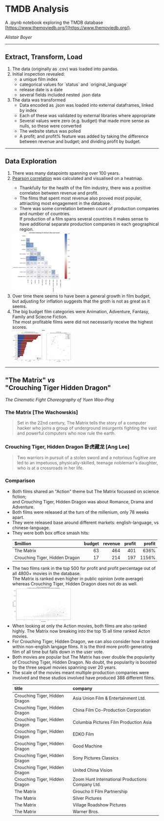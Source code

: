 # TMDB Analysis

A .ipynb notebook exploring the TMDB database [https://www.themoviedb.org/](https://www.themoviedb.org/). 

_Alistair Boyer_

<hr />

## Extract, Transform, Load

<ol>
<li> The data (originally as .csv) was loaded into pandas. </li>
<li> Initial inspection revealed:
    <ul>
    <li> a unique film index </li>
    <li> categorical values for `status` and `original_language` </li>
    <li> release date is a date </li>
    <li> several fields included nested .json data </li>
    </ul>
</li>
<li> The data was transformed
  <ul>
  <li> Data encoded as .json was loaded into external dataframes, linked by index </li>
  <li> Each of these was validated by external libraries where appropriate </li>
  <li> Several values were zero (e.g. budget) that made more sense as nulls, so these were converted </li>
  <li> The website status was polled </li>
  <li> A profit; and profit% feature was added by taking the difference between revenue and budget; and dividing profit by budget. </li>
  </ul>
</li>
</ol>

<hr />

## Data Exploration

  <ol>
  <li> There was many datapoints spanning over 100 years. </li>
  <li> <a href="https://en.wikipedia.org/wiki/Pearson_correlation_coefficient">Pearson correlation</a> was calculated and visualised on a heatmap. </li>
    <ul>
    <li> Thankfully for the health of the film industry, there was a positive correlaton between revenue and profit. </li>
    <li> The films that spent most revenue also proved most popular, attriacting most engagement in the database.  </li>
    <li> There was some correlation between count of production companies and number of countries. <br /> 
      If production of a film spans several countries it makes sense to have additional separate production companies in each geographical region. </li>
    </ul>
  <img src="Correlation_Heatmap.png" alt="Correlation of Features within the Dataset" width="40%"/>
  <li> Over time there seems to have been a general growth in film budget, <br />
     but adjusting for inflation suggests that the groth is not as great as it seems. </li>
  <li> The big budget film categories were Animation, Adventure, Fantasy, Family and Sciecne Fiction. <br />
     The most profitable films were did not necessarily receive the highest scores. </li>
  <img src="Category_ProfitVote.png" alt="The Budget and Revenue; and Audience Score by the Top 10 Categories" width="40%"/>
  </ol>




<hr />

## "The Matrix" _vs_ <br /> "Crouching Tiger Hidden Dragon"
_The Cinematic Fight Choreography of Yuen Woo-Ping_

### The Matrix [The Wachowskis]
> Set in the 22nd century, The Matrix tells the story of a computer hacker who joins a group of underground insurgents fighting the vast and powerful computers who now rule the earth.

### Crouching Tiger, Hidden Dragon 卧虎藏龙 [Ang Lee]
> Two warriors in pursuit of a stolen sword and a notorious fugitive are led to an impetuous, physically-skilled, teenage nobleman's daughter, who is at a crossroads in her life.

### Comparison
<ul>
<li> Both films shared an "Action" theme but The Matrix focussed on science fiction; <br /> and Crouching Tiger, Hidden Dragon was about Romance, Drama and Adventure. </li>
<li> Both films were released at the turn of the millenium, only 78 weeks apart. </li>
<li> They were released base around different markets: english-language, vs chinese-language. </li>
<li> They were both box office smash hits: </li>

| $million                       | budget | revenue | profit | profit |
|:-------------------------------|-------:|--------:|-------:|-------:|
| The Matrix                     |     63 |     464 |    401 |   636% |
| Crouching Tiger, Hidden Dragon |     17 |     214 |    197 |  1156% |

<li> The two films rank in the top 500 for profit and profit percentage out of all 4800+ movies in the database. <br /> 
The Matrix is ranked even higher in public opinion (vote average) whereas Crouching Tiger, Hidden Dragon does not do as well. </li>

<img src="Matrix_CrouchingTiger_ProfitVote.png" alt="The Matrix and Crouchng Tiger Hidden Dragon Highlights on a Plot of All Films Profit vs Audience Rating" width="40%"/>

<li> When looking at only the Action movies, both films are also ranked highly. The Matrix now breaking into the top 15 all time ranked Acton movies. </li>
<li> For Crouching Tiger, Hidden Dragon, we can also consider how it ranked within non-english langage films. It is the third more profit-generating film of all time but falls down in the user vote. </li>
<li> Both movies are popular but The Matrix has over double the popularity of Crouching Tiger, Hidden Dragon. No doubt, the popularity is boosted by the three sequel movies spanning over 20 years. </li>
<li> The scale of the movies meant multiple production companies were involved and these studios involved have produced 388 different films. </li>

| title                          | company                                          |
|:-------------------------------|:-------------------------------------------------|
| Crouching Tiger, Hidden Dragon | Asia Union Film & Entertainment Ltd.             |
| Crouching Tiger, Hidden Dragon | China Film Co-Production Corporation             |
| Crouching Tiger, Hidden Dragon | Columbia Pictures Film Production Asia           |
| Crouching Tiger, Hidden Dragon | EDKO Film                                        |
| Crouching Tiger, Hidden Dragon | Good Machine                                     |
| Crouching Tiger, Hidden Dragon | Sony Pictures Classics                           |
| Crouching Tiger, Hidden Dragon | United China Vision                              |
| Crouching Tiger, Hidden Dragon | Zoom Hunt International Productions Company Ltd. |
| The Matrix                     | Groucho II Film Partnership                      |
| The Matrix                     | Silver Pictures                                  |
| The Matrix                     | Village Roadshow Pictures                        |
| The Matrix                     | Warner Bros.                                     |

</ul>